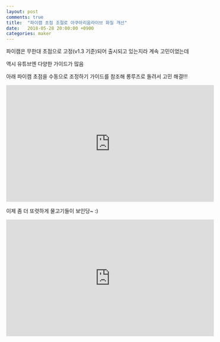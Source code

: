 ```yaml
---
layout: post
comments: true
title:  "파이캠 초점 조절로 아쿠아리움라이브 화질 개선"
date:   2018-05-28 20:00:00 +0900
categories: maker
---
```

파이캠은 무한대 초점으로 고정(v1.3 기준)되어 출시되고 있는지라 계속 고민이었는데

역시 유튜브엔 다양한 가이드가 많음

아래 파이캠 초점을 수동으로 조정하기 가이드를 참조해 롱루즈로 돌려서 고민 해결!!!

<iframe width="560" height="315" src="https://www.youtube-nocookie.com/embed/u6VhRVH3Z6Y" frameborder="0" allow="autoplay; encrypted-media" allowfullscreen></iframe>

이제 좀 더 또렷하게 물고기들이 보인당~ :)

<iframe width="560" height="315" src="https://www.youtube-nocookie.com/embed/wTI7FMaTEgU" frameborder="0" allow="autoplay; encrypted-media" allowfullscreen></iframe>

